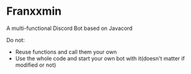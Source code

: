 # Franxxmin
A multi-functional Discord Bot based on Javacord

Do not:
- Reuse functions and call them your own
- Use the whole code and start your own bot with it(doesn't matter if modified or not)

